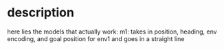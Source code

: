 # description

here lies the models that actually work:
    m1: takes in position, heading, env encoding, and goal position for env1 and goes in a straight line